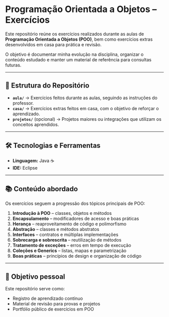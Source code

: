 # Programação Orientada a Objetos – Exercícios  

Este repositório reúne os exercícios realizados durante as aulas de **Programação Orientada a Objetos (POO)**, bem como exercícios extras desenvolvidos em casa para prática e revisão.  

O objetivo é documentar minha evolução na disciplina, organizar o conteúdo estudado e manter um material de referência para consultas futuras.  

---

## 📌 Estrutura do Repositório  

- **`aula/`** → Exercícios feitos durante as aulas, seguindo as instruções do professor.  
- **`casa/`** → Exercícios extras feitos em casa, com o objetivo de reforçar o aprendizado.  
- **`projetos/`** (opcional) → Projetos maiores ou integrações que utilizam os conceitos aprendidos.  

---

## 🛠️ Tecnologias e Ferramentas  

- **Linguagem:** Java ☕  
- **IDE:** Eclipse  

---

## 📚 Conteúdo abordado  

Os exercícios seguem a progressão dos tópicos principais de POO:  

1. **Introdução à POO** – classes, objetos e métodos  
2. **Encapsulamento** – modificadores de acesso e boas práticas  
3. **Herança** – reaproveitamento de código e polimorfismo  
4. **Abstração** – classes e métodos abstratos  
5. **Interfaces** – contratos e múltiplas implementações  
6. **Sobrecarga e sobrescrita** – reutilização de métodos  
7. **Tratamento de exceções** – erros em tempo de execução  
8. **Coleções e Generics** – listas, mapas e parametrização  
9. **Boas práticas** – princípios de design e organização de código  

---

## 📖 Objetivo pessoal  

Este repositório serve como:  
- Registro de aprendizado contínuo  
- Material de revisão para provas e projetos  
- Portfólio público de exercícios em POO  
